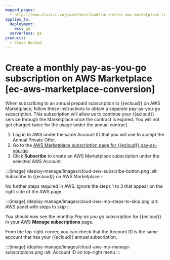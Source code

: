 ```yaml
---
mapped_pages:
  - https://www.elastic.co/guide/en/cloud/current/ec-aws-marketplace-conversion.html
applies_to:
  deployment:
    ess: ga
  serverless: ga
products:
  - Cloud Hosted
---
```


# Create a monthly pay-as-you-go subscription on AWS Marketplace [ec-aws-marketplace-conversion]

When subscribing to an annual prepaid subscription to {{ecloud}} on AWS Marketplace, follow these instructions to obtain a separate pay-as-you-go subscription. This subscription will allow us to continue your {{ecloud}} service through the Marketplace once the contract is expired. You will not get charged twice for the usage under the annual contract.

1. Log in to AWS under the same Account ID that you will use to accept the Annual Private Offer.
2. Go to the [AWS Marketplace subscription page for {{ecloud}} pay-as-you-go](https://aws.amazon.com/marketplace/saas/ordering?productId=bb253a6c-e775-4634-bdf0-17bd56a69c36&offerId=b2uzdkwqj7177fqhm39o4snxy).
3. Click **Subscribe** to create an AWS Marketplace subscription under the selected AWS Account.

:::{image} /deploy-manage/images/cloud-aws-subscribe-button.png
:alt: Subscribe to {{ecloud}} on AWS Marketplace
:::

No further steps required in AWS. Ignore the steps 1 to 3 that appear on the right side of the AWS page.

:::{image} /deploy-manage/images/cloud-aws-mp-steps-to-skip.png
:alt: AWS panel with steps to skip
:::

You should now see the monthly *Pay as you go* subscription for {{ecloud}} in your AWS **Manage subscriptions** page.

From the top-right corner, you can check that the Account ID is the same account that has your {{ecloud}} annual subscription.

:::{image} /deploy-manage/images/cloud-aws-mp-manage-subscriptions.png
:alt: Account ID on top-right menu
:::
